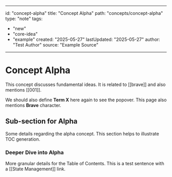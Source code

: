 
---
id: "concept-alpha"
title: "Concept Alpha"
path: "concepts/concept-alpha"
type: "note"
tags: 
  - "new" 
  - "core-idea"
  - "example"
created: "2025-05-27"
lastUpdated: "2025-05-27"
author: "Test Author"
source: "Example Source"
---
# Concept Alpha

This concept discusses fundamental ideas.
It is related to [[brave]] and also mentions [[001]].

We should also define **Term X** here again to see the popover. This page also mentions **Brave** character.

## Sub-section for Alpha
Some details regarding the alpha concept. This section helps to illustrate TOC generation.

### Deeper Dive into Alpha
More granular details for the Table of Contents.
This is a test sentence with a [[State Management]] link.
